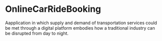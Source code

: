 # OnlineCarRideBooking
Aapplication in which supply and demand of transportation services could be met through a digital platform embodies how a traditional industry can be disrupted from day to night.
